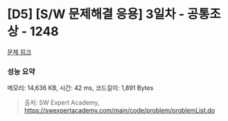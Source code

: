 # [D5] [S/W 문제해결 응용] 3일차 - 공통조상 - 1248 

[문제 링크](https://swexpertacademy.com/main/code/problem/problemDetail.do?contestProbId=AV15PTkqAPYCFAYD) 

### 성능 요약

메모리: 14,636 KB, 시간: 42 ms, 코드길이: 1,891 Bytes



> 출처: SW Expert Academy, https://swexpertacademy.com/main/code/problem/problemList.do